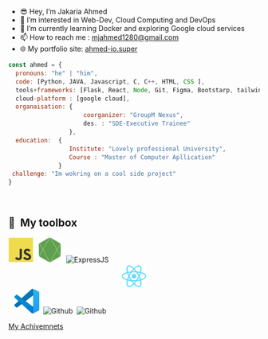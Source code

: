 - 😎 Hey, I’m Jakaria Ahmed
- 👀 I’m interested in Web-Dev, Cloud Computing and DevOps
- 🌱 I’m currently learning Docker and exploring Google cloud services  
- 📫 How to reach me : mjahmed1280@gmail.com
- 🌐 My portfolio site: [ahmed-io.super](https://ahmed-io.super.site/)

```javascript
const ahmed = {
  pronouns: "he" | "him",
  code: [Python, JAVA, Javascript, C, C++, HTML, CSS ],
  tools+frameworks: [Flask, React, Node, Git, Figma, Bootstarp, tailwind, postman],
  cloud-platform : [google cloud],
  organaisation: {
                     coorganizer: "GroupM Nexus",
                     des. : "SDE-Executive Trainee"
                 },
  education:  {
                 Institute: "Lovely professional University",
                 Course : "Master of Computer Apllication"
              }                 
 challenge: "Im wokring on a cool side project"
}
```

&nbsp;

## 🧰 &nbsp;My toolbox

<img  src="https://raw.githubusercontent.com/devicons/devicon/1119b9f84c0290e0f0b38982099a2bd027a48bf1/icons/javascript/javascript-original.svg" alt="JavaScript" width="50" height="50"/> &nbsp;<img  src="https://raw.githubusercontent.com/devicons/devicon/1119b9f84c0290e0f0b38982099a2bd027a48bf1/icons/nodejs/nodejs-plain.svg" alt="NodeJS" width="50" height="50"/> &nbsp;<img  src="https://github.com/CyrisXD/CyrisXD/raw/master/assets/ExpressJS.png" alt="ExpressJS"/> &nbsp; <img  src="https://raw.githubusercontent.com/devicons/devicon/1119b9f84c0290e0f0b38982099a2bd027a48bf1/icons/react/react-original.svg" alt="ReactJS" width="50" height="50" style="margin:0 auto; display:block;"/> &nbsp; &nbsp;<img  src="https://raw.githubusercontent.com/devicons/devicon/1119b9f84c0290e0f0b38982099a2bd027a48bf1/icons/vscode/vscode-original.svg" alt="VSCode" width="50" height="50"/> &nbsp;<img  src="https://github.com/CyrisXD/CyrisXD/raw/master/assets/Github.png" alt="Github"/> &nbsp;<img  src="https://github.com/users/mjahmed1280/achievements/yolo" alt="Github"/> 



[My Achivemnets](https://github.com/users/mjahmed1280/achievements/yolo)
&nbsp;


